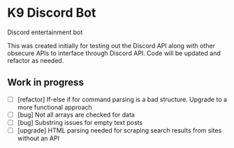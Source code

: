 # K9 Discord Bot
Discord entertainment bot

This was created initially for testing out the Discord API along with other obsecure APIs to interface through Discord API. Code will be updated and refactor as needed.

## Work in progress
- [ ] [refactor] If-else if for command parsing is a bad structure. Upgrade to a more functional approach
- [ ] [bug] Not all arrays are checked for data
- [ ] [bug] Substring issues for empty text posts
- [ ] [upgrade] HTML parsing needed for scraping search results from sites without an API